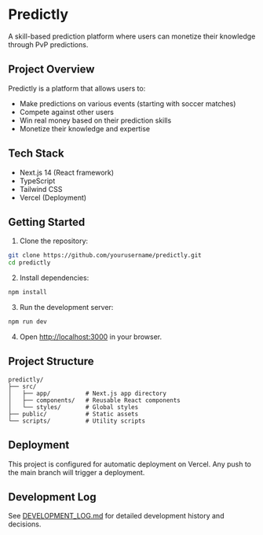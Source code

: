 # Predictly

A skill-based prediction platform where users can monetize their knowledge through PvP predictions.

## Project Overview

Predictly is a platform that allows users to:
- Make predictions on various events (starting with soccer matches)
- Compete against other users
- Win real money based on their prediction skills
- Monetize their knowledge and expertise

## Tech Stack

- Next.js 14 (React framework)
- TypeScript
- Tailwind CSS
- Vercel (Deployment)

## Getting Started

1. Clone the repository:
```bash
git clone https://github.com/yourusername/predictly.git
cd predictly
```

2. Install dependencies:
```bash
npm install
```

3. Run the development server:
```bash
npm run dev
```

4. Open [http://localhost:3000](http://localhost:3000) in your browser.

## Project Structure

```
predictly/
├── src/
│   ├── app/          # Next.js app directory
│   ├── components/   # Reusable React components
│   └── styles/       # Global styles
├── public/           # Static assets
└── scripts/          # Utility scripts
```

## Deployment

This project is configured for automatic deployment on Vercel. Any push to the main branch will trigger a deployment.

## Development Log

See [DEVELOPMENT_LOG.md](./DEVELOPMENT_LOG.md) for detailed development history and decisions. 